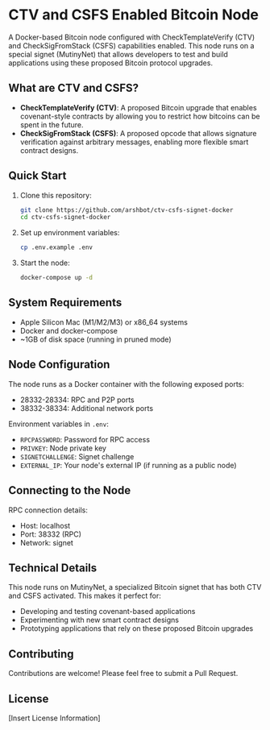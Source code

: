 # CTV and CSFS Enabled Bitcoin Node

A Docker-based Bitcoin node configured with CheckTemplateVerify (CTV) and CheckSigFromStack (CSFS) capabilities enabled. This node runs on a special signet (MutinyNet) that allows developers to test and build applications using these proposed Bitcoin protocol upgrades.

## What are CTV and CSFS?
- **CheckTemplateVerify (CTV)**: A proposed Bitcoin upgrade that enables covenant-style contracts by allowing you to restrict how bitcoins can be spent in the future.
- **CheckSigFromStack (CSFS)**: A proposed opcode that allows signature verification against arbitrary messages, enabling more flexible smart contract designs.

## Quick Start

1. Clone this repository:
   ```bash
   git clone https://github.com/arshbot/ctv-csfs-signet-docker
   cd ctv-csfs-signet-docker
   ```

2. Set up environment variables:
   ```bash
   cp .env.example .env
   ```

3. Start the node:
   ```bash
   docker-compose up -d
   ```

## System Requirements
- Apple Silicon Mac (M1/M2/M3) or x86_64 systems
- Docker and docker-compose
- ~1GB of disk space (running in pruned mode)

## Node Configuration
The node runs as a Docker container with the following exposed ports:
- 28332-28334: RPC and P2P ports
- 38332-38334: Additional network ports

Environment variables in `.env`:
- `RPCPASSWORD`: Password for RPC access
- `PRIVKEY`: Node private key
- `SIGNETCHALLENGE`: Signet challenge
- `EXTERNAL_IP`: Your node's external IP (if running as a public node)

## Connecting to the Node
RPC connection details:
- Host: localhost
- Port: 38332 (RPC)
- Network: signet

## Technical Details
This node runs on MutinyNet, a specialized Bitcoin signet that has both CTV and CSFS activated. This makes it perfect for:
- Developing and testing covenant-based applications
- Experimenting with new smart contract designs
- Prototyping applications that rely on these proposed Bitcoin upgrades

## Contributing
Contributions are welcome! Please feel free to submit a Pull Request.

## License
[Insert License Information]
